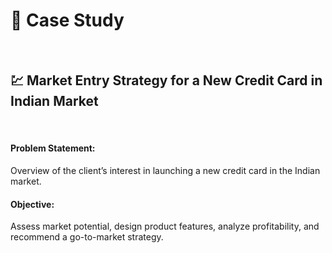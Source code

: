 <h1>📁 Case Study</h1>
<br>
<h2>💹 Market Entry Strategy for a New Credit Card in Indian Market</h2>
<br>
<h4>Problem Statement:</h4>
Overview of the client’s interest in launching a new credit card in the Indian market.
<br>
<h4>Objective:</h4>
Assess market potential, design product features, analyze profitability, and recommend a go-to-market strategy.
